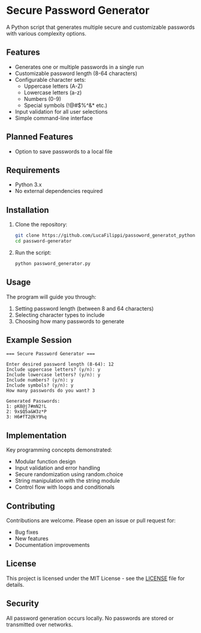 # Secure Password Generator  

A Python script that generates multiple secure and customizable passwords with various complexity options.  

## Features  

- Generates one or multiple passwords in a single run  
- Customizable password length (8-64 characters)  
- Configurable character sets:  
  - Uppercase letters (A-Z)  
  - Lowercase letters (a-z)  
  - Numbers (0-9)  
  - Special symbols (!@#$%^&* etc.)  
- Input validation for all user selections  
- Simple command-line interface  

## Planned Features

- Option to save passwords to a local file

## Requirements  

- Python 3.x  
- No external dependencies required  

## Installation  

1. Clone the repository:  
   ```bash
   git clone https://github.com/LucaFilippi/passoword_generatot_python
   cd password-generator
   ```

2. Run the script:  
   ```bash
   python password_generator.py
   ```

## Usage  

The program will guide you through:  
1. Setting password length (between 8 and 64 characters)  
2. Selecting character types to include  
3. Choosing how many passwords to generate  

## Example Session  

```
=== Secure Password Generator ===

Enter desired password length (8-64): 12
Include uppercase letters? (y/n): y
Include lowercase letters? (y/n): y
Include numbers? (y/n): y
Include symbols? (y/n): y
How many passwords do you want? 3

Generated Passwords:
1: pK8@j7#mN2!L
2: 9x$Q5a&W3z*P
3: H6#fT2@kY9%q
```

## Implementation  

Key programming concepts demonstrated:  
- Modular function design  
- Input validation and error handling  
- Secure randomization using random.choice  
- String manipulation with the string module  
- Control flow with loops and conditionals  

## Contributing  

Contributions are welcome. Please open an issue or pull request for:  
- Bug fixes  
- New features  
- Documentation improvements  

## License  

This project is licensed under the MIT License - see the [LICENSE](LICENSE) file for details.

## Security  

All password generation occurs locally. No passwords are stored or transmitted over networks.